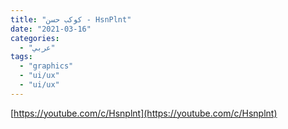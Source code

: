 ```yaml
---
title: "كوكب حسن - HsnPlnt"
date: "2021-03-16"
categories:
  - "عربي"
tags:
  - "graphics"
  - "ui/ux"
  - "ui/ux"
---
```


[https://youtube.com/c/Hsnplnt](https://youtube.com/c/Hsnplnt)
